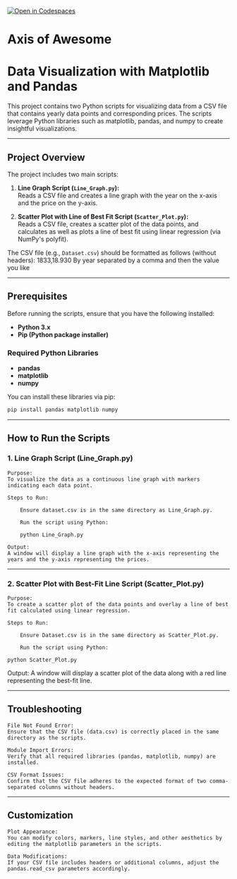 [![Open in Codespaces](https://classroom.github.com/assets/launch-codespace-2972f46106e565e64193e422d61a12cf1da4916b45550586e14ef0a7c637dd04.svg)](https://classroom.github.com/open-in-codespaces?assignment_repo_id=18839617)
# Axis of Awesome
# Data Visualization with Matplotlib and Pandas

This project contains two Python scripts for visualizing data from a CSV file that contains yearly data points and corresponding prices. The scripts leverage Python libraries such as matplotlib, pandas, and numpy to create insightful visualizations.

---

## Project Overview

The project includes two main scripts:

1. **Line Graph Script (`Line_Graph.py`):**  
   Reads a CSV file and creates a line graph with the year on the x-axis and the price on the y-axis.

2. **Scatter Plot with Line of Best Fit Script (`Scatter_Plot.py`):**  
   Reads a CSV file, creates a scatter plot of the data points, and calculates as well as plots a line of best fit using linear regression (via NumPy's polyfit).

The CSV file (e.g., `Dataset.csv`) should be formatted as follows (without headers): 1833,18.930 By year separated by a comma and then the value you like

---

## Prerequisites
Before running the scripts, ensure that you have the following installed:

- **Python 3.x**
- **Pip (Python package installer)**

### Required Python Libraries
- **pandas**
- **matplotlib**
- **numpy**

You can install these libraries via pip:

```bash
pip install pandas matplotlib numpy
```

---

## How to Run the Scripts

### 1. Line Graph Script (Line_Graph.py)

    Purpose:
    To visualize the data as a continuous line graph with markers indicating each data point.

    Steps to Run:

        Ensure dataset.csv is in the same directory as Line_Graph.py.

        Run the script using Python:

        python Line_Graph.py

    Output:
    A window will display a line graph with the x-axis representing the years and the y-axis representing the prices.

---

### 2. Scatter Plot with Best-Fit Line Script (Scatter_Plot.py)

    Purpose:
    To create a scatter plot of the data points and overlay a line of best fit calculated using linear regression.

    Steps to Run:

        Ensure Dataset.csv is in the same directory as Scatter_Plot.py.

        Run the script using Python:

    python Scatter_Plot.py

Output:
A window will display a scatter plot of the data along with a red line representing the best-fit line.

---

## Troubleshooting

    File Not Found Error:
    Ensure that the CSV file (data.csv) is correctly placed in the same directory as the scripts.

    Module Import Errors:
    Verify that all required libraries (pandas, matplotlib, numpy) are installed.

    CSV Format Issues:
    Confirm that the CSV file adheres to the expected format of two comma-separated columns without headers.

---

## Customization

    Plot Appearance:
    You can modify colors, markers, line styles, and other aesthetics by editing the matplotlib parameters in the scripts.

    Data Modifications:
    If your CSV file includes headers or additional columns, adjust the pandas.read_csv parameters accordingly.